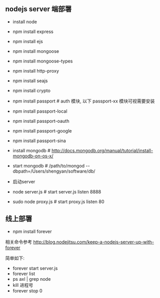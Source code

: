 ## nodejs server 端部署


- install node
- npm install express
- npm install ejs
- npm install mongoose
- npm install mongoose-types
- npm install http-proxy
- npm install seajs
- npm install crypto
- npm install passport     # auth 模块, 以下 passport-xx 模块可视需要安装
- npm install passport-local
- npm install passport-oauth
- npm install passport-google
- npm install passport-sina
- install mongodb        # http://docs.mongodb.org/manual/tutorial/install-mongodb-on-os-x/
- start mongodb          # /path/to/mongod --dbpath=/Users/shengyan/software/db/

- 启动server
- node server.js # start server.js   listen 8888
- sudo node proxy.js # start proxy.js   listen 80



## 线上部署

- npm install forever

相关命令参考 http://blog.nodejitsu.com/keep-a-nodejs-server-up-with-forever

简单如下:

- forever start server.js
- forever list
- ps axl | grep node
- kill 进程号
- forever stop 0